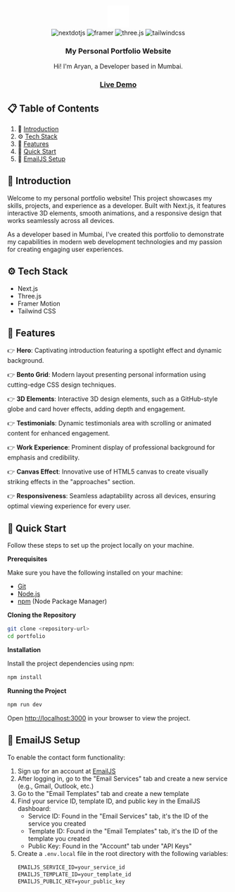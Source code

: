 <div align="center">
  <br />
    <img src="public/next.svg" alt="Project Banner">
  <br />

  <div>
    <img src="https://img.shields.io/badge/-Next_JS-black?style=for-the-badge&logoColor=white&logo=nextdotjs&color=000000" alt="nextdotjs" />
    <img src="https://img.shields.io/badge/-Framer-black?style=for-the-badge&logoColor=white&logo=framer&color=0055FF" alt="framer" />
    <img src="https://img.shields.io/badge/-Three_JS-black?style=for-the-badge&logoColor=white&logo=threedotjs&color=000000" alt="three.js" />
    <img src="https://img.shields.io/badge/-Tailwind_CSS-black?style=for-the-badge&logoColor=white&logo=tailwindcss&color=06B6D4" alt="tailwindcss" />
  </div>

  <h3 align="center">My Personal Portfolio Website</h3>

   <div align="center">
      Hi! I'm Aryan, a Developer based in Mumbai.
    </div>
    
   <div align="center">
     <h3><a href="https://myportfolio-ztso.vercel.app/">Live Demo</a></h3>
   </div>
</div>

## 📋 <a name="table">Table of Contents</a>

1. 🤖 [Introduction](#introduction)
2. ⚙️ [Tech Stack](#tech-stack)
3. 🔋 [Features](#features)
4. 🤸 [Quick Start](#quick-start)
5. 📧 [EmailJS Setup](#emailjs-setup)

## <a name="introduction">🤖 Introduction</a>

Welcome to my personal portfolio website! This project showcases my skills, projects, and experience as a developer. Built with Next.js, it features interactive 3D elements, smooth animations, and a responsive design that works seamlessly across all devices.

As a developer based in Mumbai, I've created this portfolio to demonstrate my capabilities in modern web development technologies and my passion for creating engaging user experiences.

## <a name="tech-stack">⚙️ Tech Stack</a>

- Next.js
- Three.js
- Framer Motion
- Tailwind CSS

## <a name="features">🔋 Features</a>

👉 **Hero**: Captivating introduction featuring a spotlight effect and dynamic background.

👉 **Bento Grid**: Modern layout presenting personal information using cutting-edge CSS design techniques.

👉 **3D Elements**:  Interactive 3D design elements, such as a GitHub-style globe and card hover effects, adding depth and engagement.

👉 **Testimonials**: Dynamic testimonials area with scrolling or animated content for enhanced engagement.

👉 **Work Experience**: Prominent display of professional background for emphasis and credibility.

👉 **Canvas Effect**: Innovative use of HTML5 canvas to create visually striking effects in the "approaches" section.

👉 **Responsiveness**: Seamless adaptability across all devices, ensuring optimal viewing experience for every user.

## <a name="quick-start">🤸 Quick Start</a>

Follow these steps to set up the project locally on your machine.

**Prerequisites**

Make sure you have the following installed on your machine:

- [Git](https://git-scm.com/)
- [Node.js](https://nodejs.org/en)
- [npm](https://www.npmjs.com/) (Node Package Manager)

**Cloning the Repository**

```bash
git clone <repository-url>
cd portfolio
```

**Installation**

Install the project dependencies using npm:

```bash
npm install
```

**Running the Project**

```bash
npm run dev
```

Open [http://localhost:3000](http://localhost:3000) in your browser to view the project.

## <a name="emailjs-setup">📧 EmailJS Setup</a>

To enable the contact form functionality:

1. Sign up for an account at [EmailJS](https://www.emailjs.com/)
2. After logging in, go to the "Email Services" tab and create a new service (e.g., Gmail, Outlook, etc.)
3. Go to the "Email Templates" tab and create a new template
4. Find your service ID, template ID, and public key in the EmailJS dashboard:
   - Service ID: Found in the "Email Services" tab, it's the ID of the service you created
   - Template ID: Found in the "Email Templates" tab, it's the ID of the template you created
   - Public Key: Found in the "Account" tab under "API Keys"
5. Create a `.env.local` file in the root directory with the following variables:
   ```
   EMAILJS_SERVICE_ID=your_service_id
   EMAILJS_TEMPLATE_ID=your_template_id
   EMAILJS_PUBLIC_KEY=your_public_key


